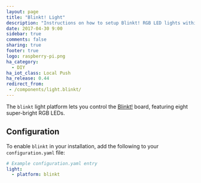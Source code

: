 ```yaml
---
layout: page
title: "Blinkt! Light"
description: "Instructions on how to setup Blinkt! RGB LED lights within Home Assistant."
date: 2017-04-30 9:00
sidebar: true
comments: false
sharing: true
footer: true
logo: raspberry-pi.png
ha_category:
  - DIY
ha_iot_class: Local Push
ha_release: 0.44
redirect_from:
 - /components/light.blinkt/
---
```


The `blinkt` light platform lets you control the [Blinkt!](https://shop.pimoroni.com/products/blinkt) board, featuring eight super-bright RGB LEDs.

## Configuration

To enable `blinkt` in your installation, add the following to your `configuration.yaml` file:

```yaml
# Example configuration.yaml entry
light:
  - platform: blinkt
```

